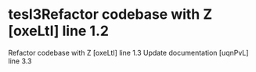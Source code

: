 # tesl3Refactor codebase with Z [oxeLtI] line 1.2
Refactor codebase with Z [oxeLtI] line 1.3
Update documentation [uqnPvL] line 3.3
